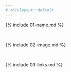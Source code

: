 ```yaml
---
# <h1>layout: default
---
```


{% include 01-name.md %}

<br>

{% include 02-image.md %}

<br>

{% include 03-links.md %}

